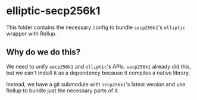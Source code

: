 # elliptic-secp256k1

This folder contains the necessary config to bundle `secp256k1`'s `elliptic` 
wrapper with Rollup.

## Why do we do this?

We need to unify `secp256k1` and `elliptic`'s APIs. `secp256k1` already did 
this, but we can't install it as a dependency because it compiles a native 
library.

Instead, we have a git submodule with `secp256k1`'s latest version and use
Rollup to bundle just the necessary parts of it.

